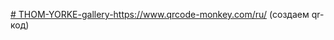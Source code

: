[# THOM-YORKE-gallery-](https://www.qrcode-monkey.com/ru/)https://www.qrcode-monkey.com/ru/
(создаем qr-код)
